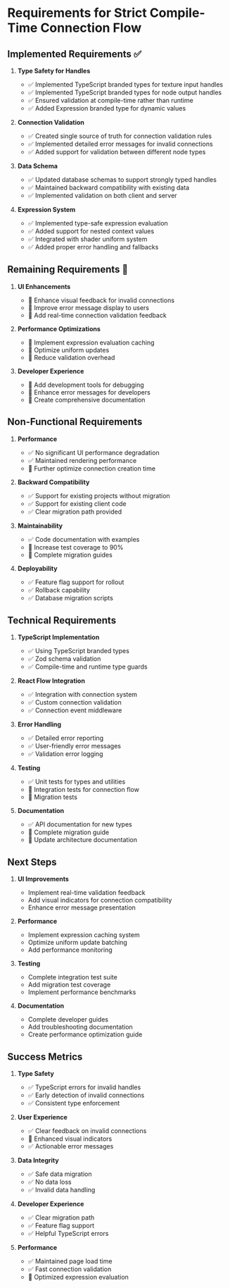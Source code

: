 # Requirements for Strict Compile-Time Connection Flow

## Implemented Requirements ✅

1. **Type Safety for Handles**

   - ✅ Implemented TypeScript branded types for texture input handles
   - ✅ Implemented TypeScript branded types for node output handles
   - ✅ Ensured validation at compile-time rather than runtime
   - ✅ Added Expression branded type for dynamic values

2. **Connection Validation**

   - ✅ Created single source of truth for connection validation rules
   - ✅ Implemented detailed error messages for invalid connections
   - ✅ Added support for validation between different node types

3. **Data Schema**

   - ✅ Updated database schemas to support strongly typed handles
   - ✅ Maintained backward compatibility with existing data
   - ✅ Implemented validation on both client and server

4. **Expression System**
   - ✅ Implemented type-safe expression evaluation
   - ✅ Added support for nested context values
   - ✅ Integrated with shader uniform system
   - ✅ Added proper error handling and fallbacks

## Remaining Requirements 🚧

1. **UI Enhancements**

   - 🚧 Enhance visual feedback for invalid connections
   - 🚧 Improve error message display to users
   - 🚧 Add real-time connection validation feedback

2. **Performance Optimizations**

   - 🚧 Implement expression evaluation caching
   - 🚧 Optimize uniform updates
   - 🚧 Reduce validation overhead

3. **Developer Experience**
   - 🚧 Add development tools for debugging
   - 🚧 Enhance error messages for developers
   - 🚧 Create comprehensive documentation

## Non-Functional Requirements

1. **Performance**

   - ✅ No significant UI performance degradation
   - ✅ Maintained rendering performance
   - 🚧 Further optimize connection creation time

2. **Backward Compatibility**

   - ✅ Support for existing projects without migration
   - ✅ Support for existing client code
   - ✅ Clear migration path provided

3. **Maintainability**

   - ✅ Code documentation with examples
   - 🚧 Increase test coverage to 90%
   - 🚧 Complete migration guides

4. **Deployability**
   - ✅ Feature flag support for rollout
   - ✅ Rollback capability
   - ✅ Database migration scripts

## Technical Requirements

1. **TypeScript Implementation**

   - ✅ Using TypeScript branded types
   - ✅ Zod schema validation
   - ✅ Compile-time and runtime type guards

2. **React Flow Integration**

   - ✅ Integration with connection system
   - ✅ Custom connection validation
   - ✅ Connection event middleware

3. **Error Handling**

   - ✅ Detailed error reporting
   - ✅ User-friendly error messages
   - ✅ Validation error logging

4. **Testing**

   - ✅ Unit tests for types and utilities
   - 🚧 Integration tests for connection flow
   - 🚧 Migration tests

5. **Documentation**
   - ✅ API documentation for new types
   - 🚧 Complete migration guide
   - 🚧 Update architecture documentation

## Next Steps

1. **UI Improvements**

   - Implement real-time validation feedback
   - Add visual indicators for connection compatibility
   - Enhance error message presentation

2. **Performance**

   - Implement expression caching system
   - Optimize uniform update batching
   - Add performance monitoring

3. **Testing**

   - Complete integration test suite
   - Add migration test coverage
   - Implement performance benchmarks

4. **Documentation**
   - Complete developer guides
   - Add troubleshooting documentation
   - Create performance optimization guide

## Success Metrics

1. **Type Safety**

   - ✅ TypeScript errors for invalid handles
   - ✅ Early detection of invalid connections
   - ✅ Consistent type enforcement

2. **User Experience**

   - ✅ Clear feedback on invalid connections
   - 🚧 Enhanced visual indicators
   - ✅ Actionable error messages

3. **Data Integrity**

   - ✅ Safe data migration
   - ✅ No data loss
   - ✅ Invalid data handling

4. **Developer Experience**

   - ✅ Clear migration path
   - ✅ Feature flag support
   - ✅ Helpful TypeScript errors

5. **Performance**
   - ✅ Maintained page load time
   - ✅ Fast connection validation
   - 🚧 Optimized expression evaluation

